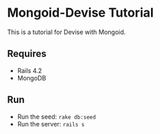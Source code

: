 # Mongoid-Devise Tutorial

This is a tutorial for Devise with Mongoid.

## Requires

* Rails 4.2
* MongoDB

## Run

* Run the seed: `rake db:seed`
* Run the server: `rails s`
